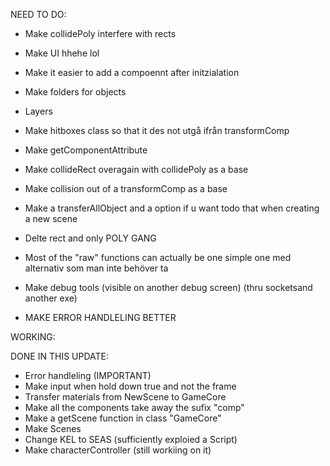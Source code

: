 NEED TO DO:
* Make collidePoly interfere with rects
* Make UI hhehe lol
* Make it easier to add a compoennt after initzialation
* Make folders for objects
* Layers
* Make hitboxes class so that it des not utgå ifrån transformComp
* Make getComponentAttribute
* Make collideRect overagain with collidePoly as a base

* Make collision out of a transformComp as a base
* Make a transferAllObject and a option if u want todo that when creating a new scene
* Delte rect and only POLY GANG

* Most of the "raw" functions can actually be one simple one med alternativ som man inte behöver ta
* Make debug tools (visible on another debug screen) (thru socketsand another exe)

* MAKE ERROR HANDLELING BETTER

WORKING:


DONE IN THIS UPDATE:
* Error handleling (IMPORTANT)
* Make input when hold down true and not the frame
* Transfer materials from NewScene to GameCore
* Make all the components take away the sufix "comp"
* Make a getScene function in class "GameCore"
* Make Scenes
* Change KEL to SEAS (sufficiently exploied a Script)
* Make characterController (still workiing on it) 
